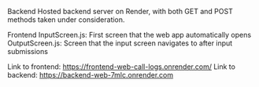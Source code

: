 Backend
Hosted backend server on Render, with both GET and POST methods taken under consideration. 

Frontend
InputScreen.js: First screen that the web app automatically opens
OutputScreen.js: Screen that the input screen navigates to after input submissions

Link to frontend: https://frontend-web-call-logs.onrender.com/
Link to backend: https://backend-web-7mlc.onrender.com
